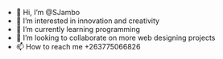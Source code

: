 - 👋 Hi, I’m @SJambo
- 👀 I’m interested in innovation and creativity
- 🌱 I’m currently learning programming
- 💞️ I’m looking to collaborate on more web designing projects
- 📫 How to reach me +263775066826

<!---
SJambo/SJambo is a ✨ special ✨ repository because its `README.md` (this file) appears on your GitHub profile.
You can click the Preview link to take a look at your changes.
--->

